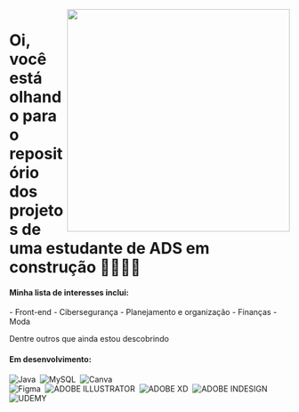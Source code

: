 <img align="right" height="400" src="https://media.giphy.com/media/v1.Y2lkPTc5MGI3NjExNmhjazU4cXJ0bTFjNncxbjVidG5xOHBrYXdqcm9kZG5vY2hkOTZweCZlcD12MV9pbnRlcm5hbF9naWZfYnlfaWQmY3Q9Zw/SwImQhtiNA7io/giphy.gif" />
<h1>Oi, você está olhando para o repositório dos projetos de uma estudante de ADS em construção 🐱‍💻👾🚀</h1> 
<h4> Minha lista de interesses inclui:</h4>
- Front-end
- Cibersegurança
- Planejamento e organização
- Finanças
- Moda

Dentre outros que ainda estou descobrindo

<h4>Em desenvolvimento:</h4>

![Java](https://img.shields.io/badge/Java-ED8B00?style=for-the-badge&logo=java&logoColor=white)&nbsp; 
![MySQL](https://img.shields.io/badge/MySQL-00000F?style=for-the-badge&logo=mysql&logoColor=white)&nbsp; 
![Canva](https://img.shields.io/badge/Canva-%2300C4CC.svg?&style=for-the-badge&logo=Canva&logoColor=white)&nbsp;  
![Figma](https://img.shields.io/badge/Figma-F24E1E?style=for-the-badge&logo=figma&logoColor=white)&nbsp; 
![ADOBE ILLUSTRATOR](https://img.shields.io/badge/Adobe%20Illustrator-FF9A00?style=for-the-badge&logo=adobe%20illustrator&logoColor=white)&nbsp; 
![ADOBE XD](https://img.shields.io/badge/Adobe%20XD-470137?style=for-the-badge&logo=Adobe%20XD&logoColor=#FF61F6)&nbsp; 
![ADOBE INDESIGN](https://img.shields.io/badge/Adobe%20InDesign-FF3366?style=for-the-badge&logo=Adobe%20InDesign&logoColor=white)&nbsp; 
![UDEMY](https://img.shields.io/badge/Udemy-EC5252?style=for-the-badge&logo=Udemy&logoColor=white)&nbsp;
